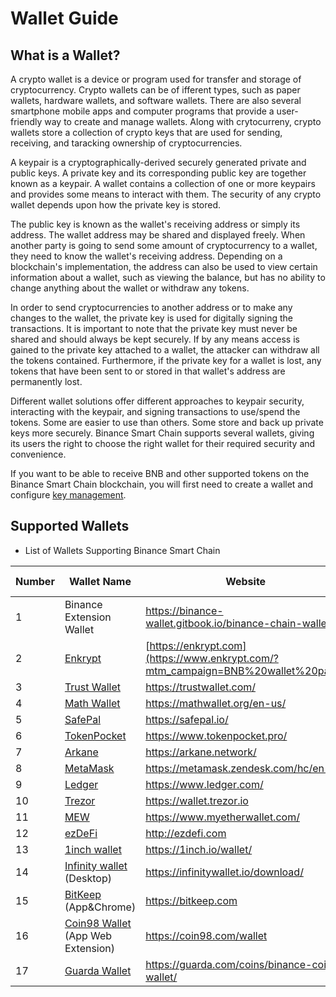 # Wallet Guide

## What is a Wallet?
A crypto wallet is a device or program used for transfer and storage of cryptocurrency. Crypto wallets can be of ifferent types, such as paper wallets, hardware wallets, and software wallets. There are also several smartphone mobile apps and computer programs that provide a user-friendly way to create and manage wallets. Along with crytocurreny, crypto wallets store a collection of crypto keys that are used for sending, receiving, and taracking ownership of cryptocurrencies.

A keypair is a cryptographically-derived securely generated private and public keys. A private key and its corresponding public key are together known as a keypair. A wallet contains a collection of one or more keypairs and provides some means to interact with them. The security of any crypto wallet depends upon how the private key is stored.

The public key is known as the wallet's receiving address or simply its address. The wallet address may be shared and displayed freely. When another party is going to send some amount of cryptocurrency to a wallet, they need to know the wallet's receiving address. Depending on a blockchain's implementation, the address can also be used to view certain information about a wallet, such as viewing the balance, but has no ability to change anything about the wallet or withdraw any tokens.

In order to send cryptocurrencies to another address or to make any changes to the wallet, the private key is used for digitally signing the transactions. It is important to note that the private key must never be shared and should always be kept securely. If by any means access is gained to the private key attached to a wallet, the attacker can withdraw all the tokens contained. Furthermore, if the private key for a wallet is lost, any tokens that have been sent to or stored in that wallet's address are permanently lost.

Different wallet solutions offer different approaches to keypair security, interacting with the keypair, and signing transactions to use/spend the tokens. Some are easier to use than others. Some store and back up private keys more securely. Binance Smart Chain supports several wallets, giving its users the right to choose the right wallet for their required security and convenience.

If you want to be able to receive BNB and other supported tokens on the Binance Smart Chain blockchain, you will first need to create a wallet and configure [key management](./developer/create-wallet).

## Supported Wallets 

* List of Wallets Supporting Binance Smart Chain

| Number | Wallet Name              | Website | Staking Support|
|------ | ------------------- | ------------------------------ |-----|
| 1    | Binance Extension Wallet | <https://binance-wallet.gitbook.io/binance-chain-wallet/> | Yes  |
| 2    | [Enkrypt](https://www.enkrypt.com/networks/bnb-wallet/) | [https://enkrypt.com](https://www.enkrypt.com/?mtm_campaign=BNB%20wallet%20page) | Yes   |
| 3    | [Trust Wallet](./wallet/trustwallet.md) | <https://trustwallet.com/> | Yes   |
|4     | [Math Wallet](./wallet/math.md)|<https://mathwallet.org/en-us/>| Yes  |
|5     |  [SafePal](https://blog.safepal.io/binance-smart-chain-x-safepal/)|  <https://safepal.io/> | No  |
|6     |[TokenPocket](https://tokenpocket-gm.medium.com/defi-with-tokenpocket-how-to-use-binance-smart-chain-swap-with-tokenpocket-e76d6cd7986)|<https://www.tokenpocket.pro/> |  No  |
|7 | [Arkane](./wallet/arkane.md)|<https://arkane.network/>|No|
|8|[MetaMask](./wallet/metamask.md)|<https://metamask.zendesk.com/hc/en-us>|No|
|9|[Ledger](./wallet/ledger.md)|<https://www.ledger.com/>|Yes|
|10|[Trezor](./wallet/trezor.md)|<https://wallet.trezor.io>|No|
|11|[MEW](./wallet/myetherwallet.md)|<https://www.myetherwallet.com/>|No|
|12|[ezDeFi]( ./wallet/ezdefi.md)|<http://ezdefi.com>|No|
|13|[1inch wallet](https://www.youtube.com/watch?v=BXFvPMxJ4_Q)|<https://1inch.io/wallet/>|No|
|14|[Infinity wallet](./wallet/infinitywallet.md) (Desktop)| <https://infinitywallet.io/download/> |No|
|15|[BitKeep](./wallet/bitkeep.md) (App&Chrome)|<https://bitkeep.com>|No|
|16|[Coin98 Wallet](./wallet/coin98wallet.md) (App Web Extension)|<https://coin98.com/wallet>|No|
|17|[Guarda Wallet](https://guarda.com/coins/binance-coin-wallet/)|<https://guarda.com/coins/binance-coin-wallet/>|No|
